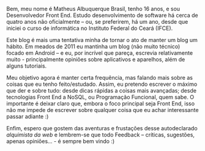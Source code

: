 Bem, meu nome é Matheus Albuquerque Brasil, tenho 16 anos, e sou Desenvolvedor Front End. Estudo desenvolvimento de software há cerca de quatro anos não oficialmente – ou, se preferirem, há um ano, desde que iniciei o curso de informática no Instituto Federal do Ceará (IFCE).

Este blog é mais uma tentativa minha de tornar o ato de manter um blog um hábito. Em meados de 2011 eu mantinha um blog (não muito técnico) focado em Android – e eu, por incrível que pareça, escrevia relativamente muito - principalmente opiniões sobre aplicativos e aparelhos, além de alguns tutoriais.

Meu objetivo agora é manter certa frequência, mas falando mais sobre as coisas que eu tenho feito/estudado. Assim, eu pretendo escrever o máximo que der e sobre tudo: desde dicas rápidas a coisas mais avançadas; desde tecnologias Front End a NoSQL, ou Programação Funcional, quem sabe. O importante é deixar claro que, embora o foco principal seja Front End, isso não me impede de escrever sobre qualquer coisa que eu achar interessante passar adiante :)

Enfim, espero que gostem das aventuras e frustações desse autodeclarado *alquimista da web* e lembrem-se que todo Feedback – críticas, sugestões, apenas opiniões... - é sempre bem vindo :) 
